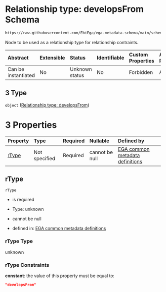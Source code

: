 # Relationship type: developsFrom Schema

```txt
https://raw.githubusercontent.com/EbiEga/ega-metadata-schema/main/schemas/EGA.protocol.json#/properties/protocolRelationships/items/allOf/1/anyOf/2/allOf/0/anyOf/3
```

Node to be used as a relationship type for relationship contraints.

| Abstract            | Extensible | Status         | Identifiable | Custom Properties | Additional Properties | Access Restrictions | Defined In                                                                       |
| :------------------ | :--------- | :------------- | :----------- | :---------------- | :-------------------- | :------------------ | :------------------------------------------------------------------------------- |
| Can be instantiated | No         | Unknown status | No           | Forbidden         | Allowed               | none                | [EGA.protocol.json\*](../../../schemas/EGA.protocol.json "open original schema") |

## 3 Type

`object` ([Relationship type: developsFrom](ega-4-defs-relationship-type-developsfrom.md))

# 3 Properties

| Property        | Type          | Required | Nullable       | Defined by                                                                                                                                                                                                                                         |
| :-------------- | :------------ | :------- | :------------- | :------------------------------------------------------------------------------------------------------------------------------------------------------------------------------------------------------------------------------------------------- |
| [rType](#rtype) | Not specified | Required | cannot be null | [EGA common metadata definitions](ega-4-defs-relationship-type-developsfrom-properties-rtype.md "https://raw.githubusercontent.com/EbiEga/ega-metadata-schema/main/schemas/EGA.common-definitions.json#/$defs/rTypeDevelopsFrom/properties/rType") |

## rType



`rType`

*   is required

*   Type: unknown

*   cannot be null

*   defined in: [EGA common metadata definitions](ega-4-defs-relationship-type-developsfrom-properties-rtype.md "https://raw.githubusercontent.com/EbiEga/ega-metadata-schema/main/schemas/EGA.common-definitions.json#/$defs/rTypeDevelopsFrom/properties/rType")

### rType Type

unknown

### rType Constraints

**constant**: the value of this property must be equal to:

```json
"developsFrom"
```
